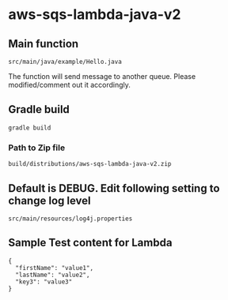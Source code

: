# aws-sqs-lambda-java-v2

## Main function
```
src/main/java/example/Hello.java
```
The function will send message to another queue. Please modified/comment out it accordingly.

## Gradle build
```
gradle build
```
### Path to Zip file
```
build/distributions/aws-sqs-lambda-java-v2.zip
```

## Default is DEBUG. Edit following setting to change log level
```
src/main/resources/log4j.properties 
```

## Sample Test content for Lambda
```
{
  "firstName": "value1",
  "lastName": "value2",
  "key3": "value3"
}
```